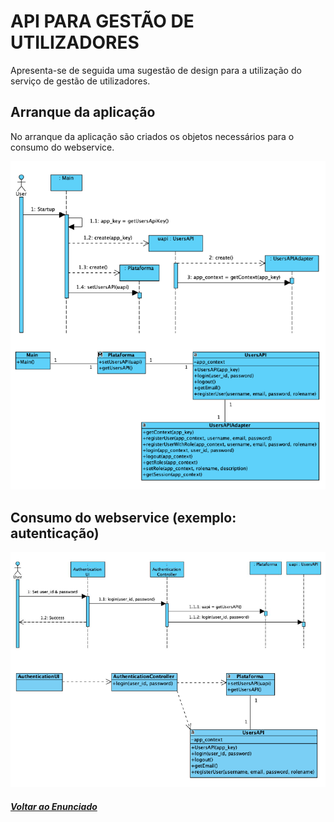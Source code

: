 # API PARA GESTÃO DE UTILIZADORES

Apresenta-se de seguida uma sugestão de design para a utilização do serviço de gestão de utilizadores.

## Arranque da aplicação
No arranque da aplicação são criados os objetos necessários para o consumo do webservice.

![API](API.png)

## Consumo do webservice (exemplo: autenticação)

![API_2](API_2.png)

##### [Voltar ao Enunciado](https://github.com/blestonbandeiraUPSKILL/upskill_java1_labprg_grupo2/blob/main/Documenta%C3%A7%C3%A3o/Sprint%202/Enunciado/Enunciado.md)
